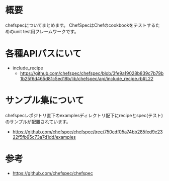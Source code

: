 # 概要
chefspecについてまとめます。
ChefSpecはChefのcookbookをテストするためのunit test用フレームワークです。


# 各種APIパスにいて
- include_recipe
  - https://github.com/chefspec/chefspec/blob/3fe9a19028b839c7b79b1b25f6d465d81c5ed18b/lib/chefspec/api/include_recipe.rb#L22

# サンプル集について
chefspecレポジトリ直下のexamplesディレクトリ配下にrecipeとspec(テスト)のサンプルが配置されています。
- https://github.com/chefspec/chefspec/tree/750cdf05a74bb285fed9e2322f5fb95c73a7d1dd/examples

# 参考
- https://github.com/chefspec/chefspec
